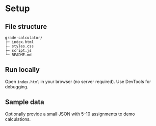 # Setup

## File structure
```
grade-calculator/
├─ index.html
├─ styles.css
├─ script.js
└─ README.md
```

## Run locally
Open `index.html` in your browser (no server required). Use DevTools for debugging.

## Sample data
Optionally provide a small JSON with 5–10 assignments to demo calculations.
